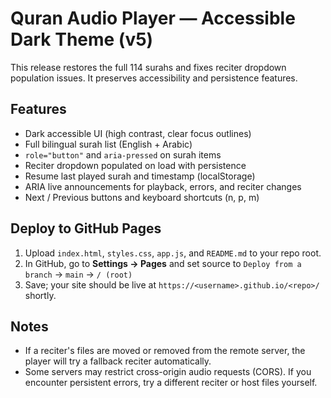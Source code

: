 # Quran Audio Player — Accessible Dark Theme (v5)

This release restores the full 114 surahs and fixes reciter dropdown population issues. It preserves accessibility and persistence features.

## Features
- Dark accessible UI (high contrast, clear focus outlines)
- Full bilingual surah list (English + Arabic)
- `role="button"` and `aria-pressed` on surah items
- Reciter dropdown populated on load with persistence
- Resume last played surah and timestamp (localStorage)
- ARIA live announcements for playback, errors, and reciter changes
- Next / Previous buttons and keyboard shortcuts (n, p, m)

## Deploy to GitHub Pages
1. Upload `index.html`, `styles.css`, `app.js`, and `README.md` to your repo root.
2. In GitHub, go to **Settings → Pages** and set source to `Deploy from a branch` → `main` → `/ (root)`
3. Save; your site should be live at `https://<username>.github.io/<repo>/` shortly.

## Notes
- If a reciter's files are moved or removed from the remote server, the player will try a fallback reciter automatically.
- Some servers may restrict cross-origin audio requests (CORS). If you encounter persistent errors, try a different reciter or host files yourself.
